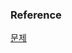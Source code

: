### Reference
[문제](https://www.hackerrank.com/challenges/weather-observation-station-14/problem?isFullScreen=true)<br>